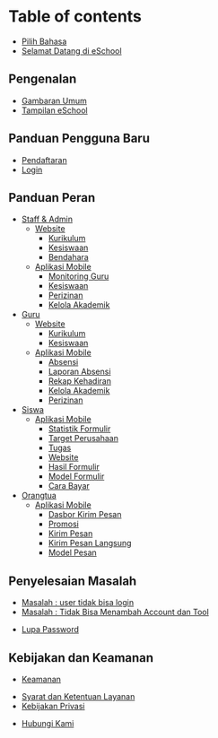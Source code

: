 # Table of contents



- [Pilih Bahasa](kembali.md)
- [Selamat Datang di eSchool](README.md)

## Pengenalan

- [Gambaran Umum](pengenalan/gambaran-umum.md)
- [Tampilan eSchool](pengenalan/tampilan-nobox-ai.md)

## Panduan Pengguna Baru

- [Pendaftaran](panduan-pengguna-baru/registrasi.md)
- [Login](panduan-pengguna-baru/login.md)

## Panduan Peran


- [Staff & Admin](menu/pesan/README.md)
  - [Website](menu/pesan/dasbor-pesan.md)
    - [Kurikulum](menu/pesan/percakapan.md)
    - [Kesiswaan](menu/pesan/balasan-cepat.md)
    - [Bendahara](menu/pesan/funnel.md)
  - [Aplikasi Mobile](menu/pesan/kotak-masuk.md)
    - [Monitoring Guru](menu/pesan/tag-pesan.md)
    - [Kesiswaan](menu/pesan/laporan.md)
    - [Perizinan](menu/kontak/kontak.md)
    - [Kelola Akademik](menu/kontak/link.md)
- [Guru](menu/crm/README.md)
  - [Website](menu/crm/produk.md)
    - [Kurikulum](menu/crm/kategori-produk.md)
    - [Kesiswaan](menu/crm/perusahaan.md)
  - [Aplikasi Mobile](menu/crm/tag-produk.md)
    - [Absensi](menu/crm/laporan-umum.md)
    - [Laporan Absensi](menu/crm/laporan-target.md)
    - [Rekap Kehadiran](menu/crm/laporan-perbandingan.md)
    - [Kelola Akademik](menu/crm/laporan-tren.md)
    - [Perizinan](menu/crm/laporan-lainnya.md)
- [Siswa](menu/formulir/README.md) 
  - [Aplikasi Mobile](menu/formulir/pengaturan-formulir.md)
    - [Statistik Formulir](menu/formulir/statistik-formulir.md)
    - [Target Perusahaan](menu/crm/target-perusahaan.md)
    - [Tugas](menu/crm/tugas.md)
    - [Website](menu/formulir/dasbor-formulir.md)
    - [Hasil Formulir](menu/formulir/hasil-formulir.md)
    - [Model Formulir](menu/formulir/model-formulir.md)
    - [Cara Bayar](menu/formulir/cara-bayar.md)
- [Orangtua](menu/promosi/README.md)
  - [Aplikasi Mobile](menu/promosi/dasbor-promosi.md)
    - [Dasbor Kirim Pesan](menu/promosi/dasbor-kirim-pesan.md)
    - [Promosi](menu/promosi/promosi.md)
    - [Kirim Pesan](menu/promosi/kirim-pesan.md)
    - [Kirim Pesan Langsung](menu/promosi/kirim-pesan-langsung.md)
    - [Model Pesan](menu/promosi/model-pesan.md)


<!-- - [Kontak](menu/kontak/README.md)
  - [Dasbor Kontak](menu/kontak/dasbor-kontak.md)
  
  
  - [List](menu/kontak/list.md)
  - [Grup](menu/kontak/grup.md)
  - [Tag Kontak](menu/kontak/tag-kontak.md) -->

<!-- - [Akun](menu/akun.md)
- [AI Agents](menu/ai-agents.md)
- [Human Agents](menu/human-agents.md)
  - [Aplikasi Mobile](menu/promosi/antrian-email.md)
    - [Tag Promosi](menu/promosi/tag-promosi.md)
- [Berlangganan](menu/berlangganan.md)
- [Billing](menu/billing.md)
    - [Tag Perusahaan](menu/crm/tag-perusahaan.md)
    - [Tag Formulir](menu/formulir/tag-formulir.md)
    - [Kategori Tugas](menu/crm/kategori-tugas.md)
    - [Tag Tugas](menu/crm/tag-tugas.md)
    - [Penawaran](menu/crm/penawaran.md)
    - [Transaksi](menu/crm/transaksi.md)
- [Pengaturan](menu/pengaturan/README.md)
  - [Profil Pengguna](menu/pengaturan/profil-pengguna.md)
  - [Profil Usaha](menu/pengaturan/profil-usaha.md)
  - [Perbarui Profil](menu/pengaturan/perbarui-profil.md)
  - [Mengganti Password](menu/pengaturan/mengganti-password.md)
  - [Inputan Khusus](menu/pengaturan/inputan-khusus.md)
  - [File Manager](menu/pengaturan/file-manager.md)
- [Dashboard](menu/dashboard.md) -->


<!-- ## Extractor

- [Google Maps Extractor](extractor/google-maps-extractor/README.md)
  - [Scrape Google Maps](extractor/google-maps-extractor/scrape-google-maps.md)
- [OLX Sites Extractor](extractor/olx-sites-extractor/README.md)
  - [Scrape Website OLX](extractor/olx-sites-extractor/scrape-website-olx.md)
- [Indonesiayp.com Extractor](extractor/indonesiayp.com-extractor.md) -->

## Penyelesaian Masalah

- [Masalah : user tidak bisa login](penyelesaian-masalah/masalah-user-tidak-bisa-login.md)
- [Masalah : Tidak Bisa Menambah Account dan Tool](masalah-tidak-bisa-menambah-account-dan-tool.md)

<!-- - [Konfigurasi API Telegram](konfigurasi-api-telegram.md) -->

- [Lupa Password](lupa-password.md)

## Kebijakan dan Keamanan

- [Keamanan](kebijakan-dan-keamanan/keamanan.md)

<!-- - [Kepatuhan](kebijakan-dan-keamanan/kepatuhan.md) -->
<!-- - [Keluhan Hak Kekayaan Intelektual (IPR)](kebijakan-dan-keamanan/keluhan-hak-kekayaan-intelektual-ipr.md) -->
<!-- - [Kebijakan Anti-Spam](kebijakan-dan-keamanan/kebijakan-anti-spam.md) -->

- [Syarat dan Ketentuan Layanan](kebijakan-dan-keamanan/syarat-dan-ketentuan-layanan.md)
- [Kebijakan Privasi](kebijakan-dan-keamanan/kebijakan-privasi.md)

<!-- - [Kebijakan Cookie](kebijakan-dan-keamanan/kebijakan-cookie.md)
- [Kepatuhan GDPR](kebijakan-dan-keamanan/kepatuhan-gdpr.md)
- [Kebijakan Penyalahgunaan](kebijakan-dan-keamanan/kebijakan-penyalahgunaan.md) -->

- [Hubungi Kami](kebijakan-dan-keamanan/hubungi-kami.md)